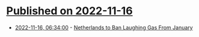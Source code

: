 # [Published on 2022-11-16](index.md)

* [2022-11-16, 06:34:00](https://soylentnews.org/article.pl?sid=22/11/15/1539225&from=rss) - [Netherlands to Ban Laughing Gas From January](https://soylentnews.org/article.pl?sid=22/11/15/1539225&from=rss)
